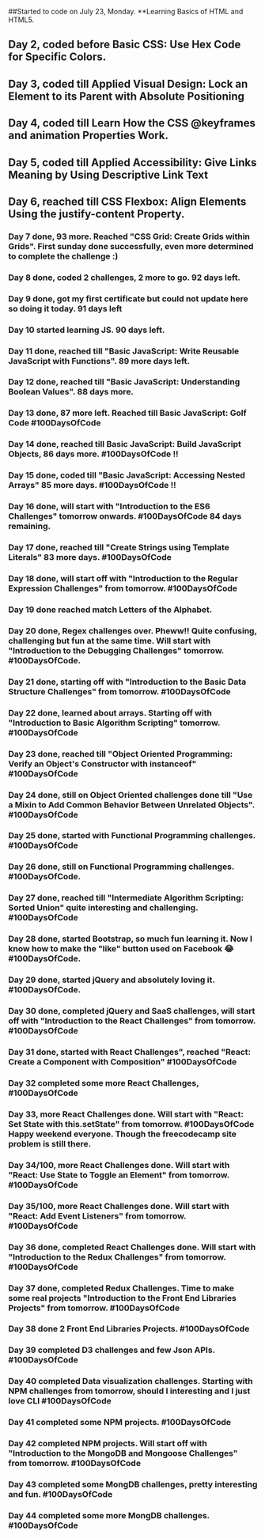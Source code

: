 ##Started to code on July 23, Monday. 
**Learning Basics of HTML and HTML5. 
## Day 2, coded before Basic CSS: Use Hex Code for Specific Colors. 
## Day 3, coded till Applied Visual Design: Lock an Element to its Parent with Absolute Positioning
## Day 4, coded till Learn How the CSS @keyframes and animation Properties Work. 
## Day 5, coded till Applied Accessibility: Give Links Meaning by Using Descriptive Link Text
## Day 6, reached till CSS Flexbox: Align Elements Using the justify-content Property. 
### Day 7 done, 93 more. Reached "CSS Grid: Create Grids within Grids". First sunday done successfully, even more determined to complete the challenge :)
### Day 8 done, coded 2 challenges, 2 more to go. 92 days left. 
### Day 9 done, got my first certificate but could not update here so doing it today. 91 days left
### Day 10 started learning JS. 90 days left.  
### Day 11 done, reached till "Basic JavaScript: Write Reusable JavaScript with Functions". 89 more days left. 
### Day 12 done, reached till "Basic JavaScript: Understanding Boolean Values". 88 days more. 
### Day 13 done, 87 more left. Reached till Basic JavaScript: Golf Code #100DaysOfCode 
### Day 14 done, reached till Basic JavaScript: Build JavaScript Objects, 86 days more. #100DaysOfCode !!
### Day 15 done, coded till "Basic JavaScript: Accessing Nested Arrays" 85 more days. #100DaysOfCode !!
### Day 16 done, will start with "Introduction to the ES6 Challenges" tomorrow onwards. #100DaysOfCode 84 days remaining. 
### Day 17 done, reached till "Create Strings using Template Literals" 83 more days. #100DaysOfCode 
### Day 18 done, will start off with "Introduction to the Regular Expression Challenges" from tomorrow. #100DaysOfCode 
### Day 19 done reached match Letters of the Alphabet. 
### Day 20 done, Regex challenges over. Pheww!! Quite confusing, challenging but fun at the same time. Will start with "Introduction to the Debugging Challenges" tomorrow. #100DaysOfCode. 
### Day 21 done, starting off with "Introduction to the Basic Data Structure Challenges" from tomorrow. #100DaysOfCode 
### Day 22 done, learned about arrays. Starting off with "Introduction to Basic Algorithm Scripting" tomorrow. #100DaysOfCode 
### Day 23 done, reached till "Object Oriented Programming: Verify an Object's Constructor with instanceof" #100DaysOfCode 
### Day 24 done, still on Object Oriented challenges done till "Use a Mixin to Add Common Behavior Between Unrelated Objects".  #100DaysOfCode
### Day 25 done, started with Functional Programming challenges. #100DaysOfCode 
### Day 26 done, still on Functional Programming challenges. #100DaysOfCode. 
### Day 27 done, reached till "Intermediate Algorithm Scripting: Sorted Union" quite interesting and challenging. #100DaysOfCode
### Day 28 done, started Bootstrap, so much fun learning it. Now I know how to make the "like" button used on Facebook 😂#100DaysOfCode. 
### Day 29 done, started jQuery and absolutely loving it. #100DaysOfCode. 
### Day 30 done, completed jQuery and SaaS challenges, will start off with "Introduction to the React Challenges" from tomorrow. #100DaysOfCode 
### Day 31 done, started with React Challenges", reached "React: Create a Component with Composition" #100DaysOfCode 
### Day 32 completed some more React Challenges,  #100DaysOfCode 
### Day 33, more React Challenges done. Will start with "React: Set State with this.setState" from tomorrow. #100DaysOfCode Happy weekend everyone. Though the freecodecamp site problem is still there. 
### Day 34/100, more React Challenges done. Will start with "React: Use State to Toggle an Element" from tomorrow. #100DaysOfCode 
### Day 35/100, more React Challenges done. Will start with "React: Add Event Listeners" from tomorrow. #100DaysOfCode 
### Day 36 done, completed React Challenges done. Will start with "Introduction to the Redux Challenges" from tomorrow. #100DaysOfCode 
### Day 37 done, completed Redux Challenges. Time to make some real projects "Introduction to the Front End Libraries Projects" from tomorrow. #100DaysOfCode 
### Day 38 done 2 Front End Libraries Projects. #100DaysOfCode 
### Day 39 completed D3 challenges and few Json APIs. #100DaysOfCode 
### Day 40 completed Data visualization challenges. Starting with NPM challenges from tomorrow, should I interesting and I just love CLI #100DaysOfCode 
### Day 41 completed some NPM projects. #100DaysOfCode 
### Day 42 completed NPM projects. Will start off with "Introduction to the MongoDB and Mongoose Challenges" from tomorrow. #100DaysOfCode 
### Day 43 completed some MongDB challenges, pretty interesting and fun. #100DaysOfCode 
### Day 44 completed some more MongDB challenges. #100DaysOfCode 
